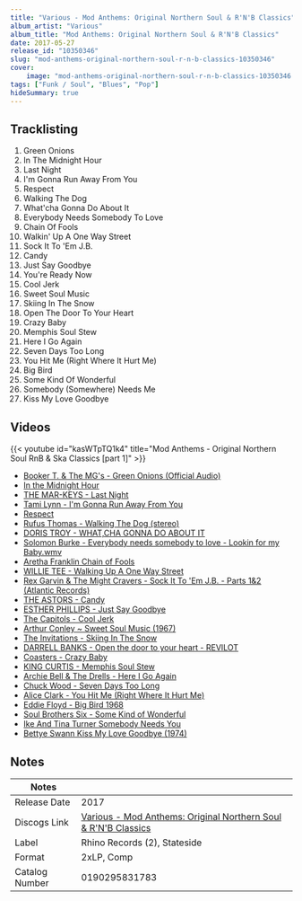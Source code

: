 ```yaml
---
title: "Various - Mod Anthems: Original Northern Soul & R'N'B Classics"
album_artist: "Various"
album_title: "Mod Anthems: Original Northern Soul & R'N'B Classics"
date: 2017-05-27
release_id: "10350346"
slug: "mod-anthems-original-northern-soul-r-n-b-classics-10350346"
cover:
    image: "mod-anthems-original-northern-soul-r-n-b-classics-10350346.jpg"
tags: ["Funk / Soul", "Blues", "Pop"]
hideSummary: true
---
```


## Tracklisting
1. Green Onions
2. In The Midnight Hour
3. Last Night
4. I'm Gonna Run Away From You
5. Respect
6. Walking The Dog
7. What'cha Gonna Do About It
8. Everybody Needs Somebody To Love
9. Chain Of Fools
10. Walkin' Up A One Way Street
11. Sock It To 'Em J.B.
12. Candy
13. Just Say Goodbye
14. You're Ready Now
15. Cool Jerk
16. Sweet Soul Music
17. Skiing In The Snow
18. Open The Door To Your Heart
19. Crazy Baby
20. Memphis Soul Stew
21. Here I Go Again
22. Seven Days Too Long
23. You Hit Me (Right Where It Hurt Me)
24. Big Bird
25. Some Kind Of Wonderful
26. Somebody (Somewhere) Needs Me
27. Kiss My Love Goodbye

## Videos
{{< youtube id="kasWTpTQ1k4" title="Mod Anthems - Original Northern Soul RnB & Ska Classics [part 1]" >}}
- [Booker T. & The MG's - Green Onions (Official Audio)](https://www.youtube.com/watch?v=0oox9bJaGJ8)
- [In the Midnight Hour](https://www.youtube.com/watch?v=uiy36UfftsI)
- [THE MAR-KEYS - Last Night](https://www.youtube.com/watch?v=FX5T9GvSnbY)
- [Tami Lynn - I'm Gonna Run Away From You](https://www.youtube.com/watch?v=cAwYfd2vnAA)
- [Respect](https://www.youtube.com/watch?v=rEgKSj1VHZ0)
- [Rufus Thomas - Walking The Dog (stereo)](https://www.youtube.com/watch?v=G3-tdrPkY7w)
- [DORIS TROY - WHAT,CHA GONNA DO ABOUT IT](https://www.youtube.com/watch?v=U58cXrK5cGY)
- [Solomon Burke - Everybody needs somebody to love - Lookin for my Baby.wmv](https://www.youtube.com/watch?v=UH8ZL4WtJOk)
- [Aretha Franklin   Chain of Fools](https://www.youtube.com/watch?v=hrcUNChhOP0)
- [WILLIE TEE - Walking Up A One Way Street](https://www.youtube.com/watch?v=imqybrR3OSY)
- [Rex Garvin & The Might Cravers - Sock It To 'Em J.B. - Parts 1&2 (Atlantic Records)](https://www.youtube.com/watch?v=l-1TQ4IicH4)
- [THE ASTORS - Candy](https://www.youtube.com/watch?v=t06Xj04K48w)
- [ESTHER PHILLIPS - Just Say Goodbye](https://www.youtube.com/watch?v=sYQJjTCNbTI)
- [The Capitols - Cool Jerk](https://www.youtube.com/watch?v=27PydomerjM)
- [Arthur Conley ~ Sweet Soul Music  (1967)](https://www.youtube.com/watch?v=grE0lwTsSPg)
- [The Invitations - Skiing In The Snow](https://www.youtube.com/watch?v=SMkdhSWEmNA)
- [DARRELL BANKS - Open the door to your heart - REVILOT](https://www.youtube.com/watch?v=zWlPIAxDAA0)
- [Coasters - Crazy Baby](https://www.youtube.com/watch?v=QV7Az4N9-iQ)
- [KING CURTIS - Memphis Soul Stew](https://www.youtube.com/watch?v=4Sm9n-6hy6M)
- [Archie Bell & The Drells - Here I Go Again](https://www.youtube.com/watch?v=EciMesBeNDs)
- [Chuck Wood - Seven Days Too Long](https://www.youtube.com/watch?v=b3ZRDeKLyqk)
- [Alice Clark - You Hit Me (Right Where It Hurt Me)](https://www.youtube.com/watch?v=4ivnJ8Bac4k)
- [Eddie Floyd - Big Bird 1968](https://www.youtube.com/watch?v=vO3LCtyty5M)
- [Soul Brothers Six - Some Kind of Wonderful](https://www.youtube.com/watch?v=-MouM59AbnE)
- [Ike And Tina Turner   Somebody Needs You](https://www.youtube.com/watch?v=Gi72iVtp568)
- [Bettye Swann Kiss My Love Goodbye (1974)](https://www.youtube.com/watch?v=EBKhP4XEiXc)

## Notes

| Notes          |             |
| ---------------| ----------- |
| Release Date   | 2017 |
| Discogs Link   | [Various - Mod Anthems: Original Northern Soul & R'N'B Classics](https://www.discogs.com/release/10350346) |
| Label          | Rhino Records (2), Stateside |
| Format         | 2xLP, Comp |
| Catalog Number | 0190295831783 |

